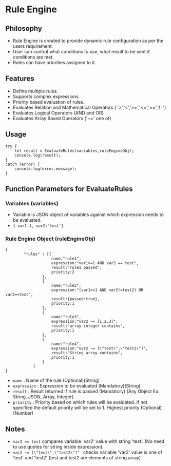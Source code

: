 # Rule Engine

## Philosophy
* Rule Engine is created to provide dynamic rule configuration as per the users requirement.  
* User can control what conditions to use, what result to be sent if conditions are met.  
* Rules can have priorities assigned to it.  

## Features
* Define multiple rules.
* Supports complex expressions.
* Priority based evaluation of rules.
* Evaluates Relation and Mathematical Operators ( '>','<','>=','<=','==','!=')
* Evaluates Logical Operators (AND and OR)
* Evaluates Array Based Operators ('~=' one of)

## Usage
```
try {
    let result = EvaluateRules(variables,ruleEngineObj);
    console.log(result);
}
catch (error) {
    console.log(error.message);
}
```

## Function Parameters for EvaluateRules

### Variables (variables)
- Variable is JSON object of variables against which expression needs to be evaluated.
- `{ var1:1, var2:'test'}`

### Rule Engine Object (ruleEngineObj)

```
{
        "rules" : [{
                    name:"rule1",
                    expression:"var1>=1 AND var2 == test",
                    result:"rule1 passed",
                    priority:2
                },
                {
                    name:"rule2",
                    expression:"(var1>=1 AND var2!=test2) OR var2==test",
                    result:{passed:true},
                    priority:1
                },
                {
                    name:"rule3",
                    expression:"var2 ~= [1,2,3]",
                    result:"array integer contains",
                    priority:1
                },
                {
                    name:"rule4",
                    expression:"var2 ~= [\"test\",\"test2\"]",
                    result:"String array contains",
                    priority:1
                }
            ]
}
```

- `name` : Name of the rule (Optional)(String)
- `expression` : Expression to be evaluated (Mandatory)(String)
- `result` : Result returned if rule is passed (Mandatory) (Any Object Ex: String, JSON, Array, Integer)
- `priority` : Priority based on which rules will be evaluated. If not specified the default priority will be set to 1. Highest priority (Optional)(Number)


## Notes
- `var2 == test` compares variable 'var2' value with string 'test'. (No need to use quotes for string inside expression)
- `var2 ~= [\"test\",\"test2\"]" ` checks variable 'var2' value is one of 'test' and 'test2' (test and test2 are elements of string array)

